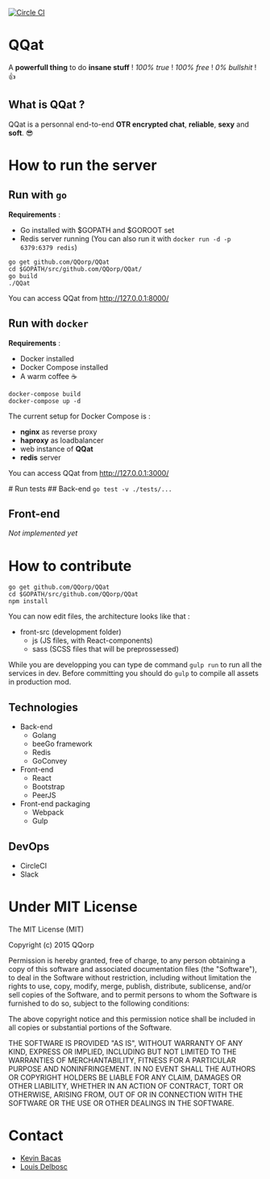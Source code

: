 [![Circle CI](https://circleci.com/gh/QQorp/QQat/tree/master.svg?style=svg)](https://circleci.com/gh/QQorp/QQat/tree/master)

# QQat
A **powerfull thing** to do **insane stuff** ! _100% true_ ! _100% free_ ! _0% bullshit_ ! :+1:

## What is QQat ?
QQat is a personnal end-to-end **OTR encrypted chat**, **reliable**, **sexy** and **soft**. :sunglasses:


# How to run the server
## Run with ```go```
**Requirements** :
- Go installed with $GOPATH and $GOROOT set
- Redis server running (You can also run it with ```docker run -d -p 6379:6379 redis```)

```shell
go get github.com/QQorp/QQat
cd $GOPATH/src/github.com/QQorp/QQat/
go build
./QQat
```

You can access QQat from http://127.0.0.1:8000/

## Run with ```docker```
**Requirements** :
- Docker installed
- Docker Compose installed
- A warm coffee :coffee:

```shell
docker-compose build
docker-compose up -d
```
The current setup for Docker Compose is :
- **nginx** as reverse proxy
- **haproxy** as loadbalancer
- web instance of **QQat**
- **redis** server

You can access QQat from http://127.0.0.1:3000/

# Run tests
## Back-end
```go test -v ./tests/...```

## Front-end
*Not implemented yet*

# How to contribute
```shell
go get github.com/QQorp/QQat
cd $GOPATH/src/github.com/QQorp/QQat
npm install
```
You can now edit files, the architecture looks like that :
- front-src (development folder)
  - js (JS files, with React-components)
  - sass (SCSS files that will be preprossessed)

While you are developping you can type de command ```gulp run``` to run all the services in dev. Before committing you should do ```gulp``` to compile all assets in production mod.

## Technologies
- Back-end
  - Golang
  - beeGo framework
  - Redis
  - GoConvey
- Front-end
  - React
  - Bootstrap
  - PeerJS
- Front-end packaging
  - Webpack
  - Gulp

## DevOps
- CircleCI
- Slack

# Under MIT License
The MIT License (MIT)

Copyright (c) 2015 QQorp

Permission is hereby granted, free of charge, to any person obtaining a copy of this software and associated documentation files (the "Software"), to deal in the Software without restriction, including without limitation the rights to use, copy, modify, merge, publish, distribute, sublicense, and/or sell copies of the Software, and to permit persons to whom the Software is furnished to do so, subject to the following conditions:

The above copyright notice and this permission notice shall be included in all copies or substantial portions of the Software.

THE SOFTWARE IS PROVIDED "AS IS", WITHOUT WARRANTY OF ANY KIND, EXPRESS OR IMPLIED, INCLUDING BUT NOT LIMITED TO THE WARRANTIES OF MERCHANTABILITY, FITNESS FOR A PARTICULAR PURPOSE AND NONINFRINGEMENT. IN NO EVENT SHALL THE AUTHORS OR COPYRIGHT HOLDERS BE LIABLE FOR ANY CLAIM, DAMAGES OR OTHER LIABILITY, WHETHER IN AN ACTION OF CONTRACT, TORT OR OTHERWISE, ARISING FROM, OUT OF OR IN CONNECTION WITH THE SOFTWARE OR THE USE OR OTHER DEALINGS IN THE SOFTWARE.

# Contact
- [Kevin Bacas](https://github.com/KevinBacas)
- [Louis Delbosc](https://github.com/LouisDelbosc)
